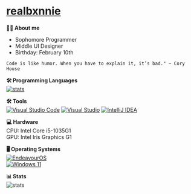 # [realbxnnie](https://realbxnnie.github.io)

**🧑‍💻 About me**
- Sophomore Programmer
- Middle UI Designer
- Birthday: February 10th
  
```Code is like humor. When you have to explain it, it’s bad." ~ Cory House```


**🛠 Programming Languages**\
[![stats](https://raw.githubusercontent.com/realbxnnie/statistics/master/generated/languages.svg#gh-dark-mode-only)](#)

**🛠 Tools**\
[![Visual Studio Code](https://custom-icon-badges.demolab.com/badge/Visual%20Studio%20Code-0078d7.svg?logo=vsc&logoColor=white)](#)
[![Visual Studio](https://custom-icon-badges.demolab.com/badge/Visual%20Studio-5C2D91.svg?&logo=visual-studio&logoColor=white)](#)
[![IntelliJ IDEA](https://img.shields.io/badge/IntelliJIDEA-000000.svg?logo=intellij-idea&logoColor=white)](#)

**💻 Hardware**\
CPU: Intel Core i5-1035G1\
GPU: Intel Iris Graphics G1

**🖥 Operating Systems**\
[![EndeavourOS](https://img.shields.io/badge/EndeavourOS-A020F0?logo=endeavouros&logoColor=fff)](#)\
[![Windows 11](https://custom-icon-badges.demolab.com/badge/Windows%2011-0078D6?logo=windows11&logoColor=white)](#)

**📊 Stats**\
![stats](https://github-readme-stats.vercel.app/api?username=realbxnnie&show_icons=true&theme=dark)
